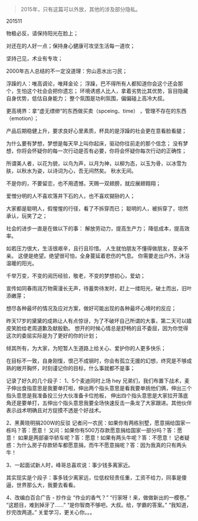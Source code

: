 > 2015年，只有这篇可以外放，其他的涉及部分隐私。

201511

物极必反，请保持阳光在脸上；

对还在的人好一点；保持身心健康可攻坚生活每一道坎；

坚持己见，术业有专攻；

2000年古人总结的不一定没道理：穷山恶水出刁民；

浮躁的人：唯高调论，唯拜金论；
浮躁，巴不得所有人都知道你会这个还会那个，生怕这个社会会把你遗忘；
环境诱惑人比人，拿着劣势比其优势，盲目隐藏自身优势，低估自身能力；
整个氛围是功利氛围，偏偏碰上高冷大叔。

更高境界：拿“虚无缥缈”的东西做买卖（spceing、time） ，管理不存在的东西（emotion）；

产品后期稳健上升，要求良好心里素质，杯具的是浮躁的社会更在意看脸看腿；

为什么要有梦想，梦想是每天早上叫你起床，驱动你往前走的那个信念；
没有梦想，你将会怀疑你的每一次行动是否有必要，你将会怀疑你每次行动的正确性；

所谓美人者，以花为貌，以鸟为声，以月为神，以柳为态，以玉为骨，以冰雪为肤，以秋水为姿，以诗词为心，吾无间然矣。 秋水无间。

不是你的，不要留恋，也不用遗憾，天赐一双翅膀，就应展翅翱翔；

爱憎分明的人不喜欢落井下石的人，也不喜欢猢狲的人；

大家都是聪明人，假惺惺的行径，看了不拆穿而已；
聪明的人，被拆穿了，坦然承认，玩笑了之；

社会的进步一直是在做以下的事：
解放劳动力，提高生产力；
降低成本，提高效率。

如若压力很大，生活很艰辛，且行且珍惜。
人生就怕朋友不懂得做朋友，至亲不亲。
这便是绝望。绝望很可怕，全身蔓延着悲伤的气息。
你需要走出户外，沐浴温暖的阳光。

千举万变，不变的阅历经验，敬老，不变的梦想初心，爱幼；

宣传如同春雨润万物需漫长无声，待蓄势待发时，赶上一缕阳光，破土而出，旧叶添嫩芽；

想尽各种最坏的情况及应对方案，做好可能出现的各种最坏心境时的反应；

昨天17岁的黛黛的成熟让人有点惊讶，为了不破坏自己所谓的大事，第二天可以嬉皮笑脸给老周道歉及献殷勤。
想开的时候心情总是舒畅的且不委屈，因为你觉得这次的委屈实际是为了更好的你的计划；

倾其所有，为大家，为短暂人生道路上给关心、爱护你的人更多快乐；

在目标不一致，自身刚愎，恨己不成钢时，你会有孤立无援的幻想，终究是不够成熟的敞开胸怀，时刻谨记你的目标，什么事就都不是事；

记录了好久的几个段子：
1、5个麦迪同时上场
hey 兄弟们，我们布置下战术，麦子伸出食指意思是我要单打啦，伸出两个指头意思是看我要单挑他们俩，伸出三个指头意思是我准备投三分大伙准备卡位抢板，
伸出四个指头意思是大家拉开落底角还是要单打，五伸出个指头意思我要全场快速反击一条龙了大家跟进。其他伙伴表示战术明确且对方捉摸不透是个好战术。

2、黑黄晓明捐200W的反驳
记者问一农民：如果你有两栋别墅，愿意捐给国家一栋吗？答：愿意！
又问：如果你有500万存款愿意捐给国家一部分吗？答：愿意！
如果是两部豪华轿车呢？答：愿意！如果有两头牛呢？答：不愿意！
记者疑惑：为什么房子存款轿车都愿意捐，而牛不愿意捐呢？答：因为我真的只有两头牛！

3、一起面试新人时，峰哥总喜欢说：事少钱多离家近。

其实现实是个段子：事多钱少离家远，位低权轻责任重，工资不给力，同事是傻逼，世界那么大，我要去看看。


4、改编白百合广告 - 抄作业
“作业的香气？”
“行家呀！来，做做新出的一模卷。”
“这题目，难到掉牙了……”
“是你智商不够吧，大叔。给，学霸的答案。”
“我知道，抄完改两道。” 
关爱学习，更关心你。。。


